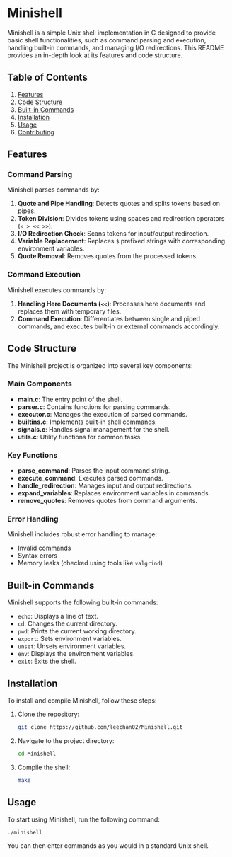 # Minishell

Minishell is a simple Unix shell implementation in C designed to provide basic shell functionalities, such as command parsing and execution, handling built-in commands, and managing I/O redirections. This README provides an in-depth look at its features and code structure.

## Table of Contents
1. [Features](#features)
2. [Code Structure](#code-structure)
3. [Built-in Commands](#built-in-commands)
4. [Installation](#installation)
5. [Usage](#usage)
6. [Contributing](#contributing)

## Features

### Command Parsing
Minishell parses commands by:
1. **Quote and Pipe Handling**: Detects quotes and splits tokens based on pipes.
2. **Token Division**: Divides tokens using spaces and redirection operators (`< > << >>`).
3. **I/O Redirection Check**: Scans tokens for input/output redirection.
4. **Variable Replacement**: Replaces `$` prefixed strings with corresponding environment variables.
5. **Quote Removal**: Removes quotes from the processed tokens.

### Command Execution
Minishell executes commands by:
1. **Handling Here Documents (`<<`)**: Processes here documents and replaces them with temporary files.
2. **Command Execution**: Differentiates between single and piped commands, and executes built-in or external commands accordingly.

## Code Structure
The Minishell project is organized into several key components:

### Main Components
- **main.c**: The entry point of the shell.
- **parser.c**: Contains functions for parsing commands.
- **executor.c**: Manages the execution of parsed commands.
- **builtins.c**: Implements built-in shell commands.
- **signals.c**: Handles signal management for the shell.
- **utils.c**: Utility functions for common tasks.

### Key Functions
- **parse_command**: Parses the input command string.
- **execute_command**: Executes parsed commands.
- **handle_redirection**: Manages input and output redirections.
- **expand_variables**: Replaces environment variables in commands.
- **remove_quotes**: Removes quotes from command arguments.

### Error Handling
Minishell includes robust error handling to manage:
- Invalid commands
- Syntax errors
- Memory leaks (checked using tools like `valgrind`)

## Built-in Commands
Minishell supports the following built-in commands:
- `echo`: Displays a line of text.
- `cd`: Changes the current directory.
- `pwd`: Prints the current working directory.
- `export`: Sets environment variables.
- `unset`: Unsets environment variables.
- `env`: Displays the environment variables.
- `exit`: Exits the shell.

## Installation
To install and compile Minishell, follow these steps:
1. Clone the repository:
   ```sh
   git clone https://github.com/leechan02/Minishell.git
   ```
2. Navigate to the project directory:
   ```sh
   cd Minishell
   ```
3. Compile the shell:
   ```sh
   make
   ```

## Usage
To start using Minishell, run the following command:
```sh
./minishell
```
You can then enter commands as you would in a standard Unix shell.
